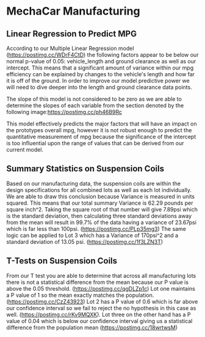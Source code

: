 # MechaCar Manufacturing

## Linear Regression to Predict MPG
According to our Multiple Linear Regression model (https://postimg.cc/WDrF4CtD) the following factors appear to be below our normal p-value of 0.05: vehicle_length and ground clearance as well as our intercept. This means that a significant amount of variance within our mpg efficiency can be explained by changes to the vehicle's length and how far it is off of the ground. In order to improve our model predictive power we will need to dive deeper into the length and ground clearance data points.

The slope of this model is not considered to be zero as we are able to determine the slopes of each variable from the section denoted by the following image:https://postimg.cc/ph46B9Rc

This model effectively predicts the major factors that will have an impact on the prototypes overall mpg, however it is not robust enough to predict the quantitative measurement of mpg because the significance of the intercept is too influential upon the range of values that can be derived from our current model.

## Summary Statistics on Suspension Coils
Based on our manufacturing data, the suspension coils are within the design specifications for all combined lots as well as each lot individually. We are able to draw this conclusion because Variance is measured in units squared. This means that our total summary Variance is 62.29 pounds per square inch^2. Taking the square root of that number will give 7.89psi which is the standard deviation, then calculating three standard deviations away from the mean will result in 99.7% of the data having a variance of 23.67psi which is far less than 100psi. (https://postimg.cc/PLp35mg3)
The same logic can be applied to Lot 3 which has a Variance of 170psi^2 and a standard deviation of 13.05 psi. (https://postimg.cc/1f3LZN3T)

## T-Tests on Suspension Coils
From our T test you are able to determine that across all manufacturing lots there is not a statistical difference from the mean because our P value is above the 0.05 threshold. (https://postimg.cc/qgDLZp1c)
Lot one maintains a P value of 1 so the mean exactly matches the population. (https://postimg.cc/CzZ43923)
Lot 2 has a P value of 0.6 which is far above our confidence interval so we fail to reject the no hypothesis in this case as well. (https://postimg.cc/rKv9MQXK).
Lot three on the other hand has a P value of 0.04 which is below our confidence interval giving us a statistical difference from the population mean (https://postimg.cc/18wrtwsM)